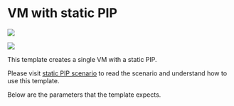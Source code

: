 # VM with static PIP

<a href="https://portal.azure.com/#create/Microsoft.Template/uri/https%3A%2F%2Fraw.githubusercontent.com%2FAzure%2Fazure-quickstart-templates%2Fmaster%2FIaaS-Story%2F03-Static-public-IP%azuredeploy.json" target="_blank"><img src="http://azuredeploy.net/deploybutton.png"/></a>

<a href="http://armviz.io/#/?load=https://portal.azure.com/#create/Microsoft.Template/uri/https%3A%2F%2Fraw.githubusercontent.com%2FAzure%2Fazure-quickstart-templates%2Fmaster%2FIaaS-Story%2F03-Static-public-IP%azuredeploy.json" target="_blank"><img src="http://armviz.io/visualizebutton.png"/></a>

This template creates a single VM with a static PIP.

Please visit [static PIP scenario](https://azure.microsoft.com/documentation/articles/virtual-network-deploy-static-pip-arm-template/) to read the scenario and understand how to use this template.

Below are the parameters that the template expects.

